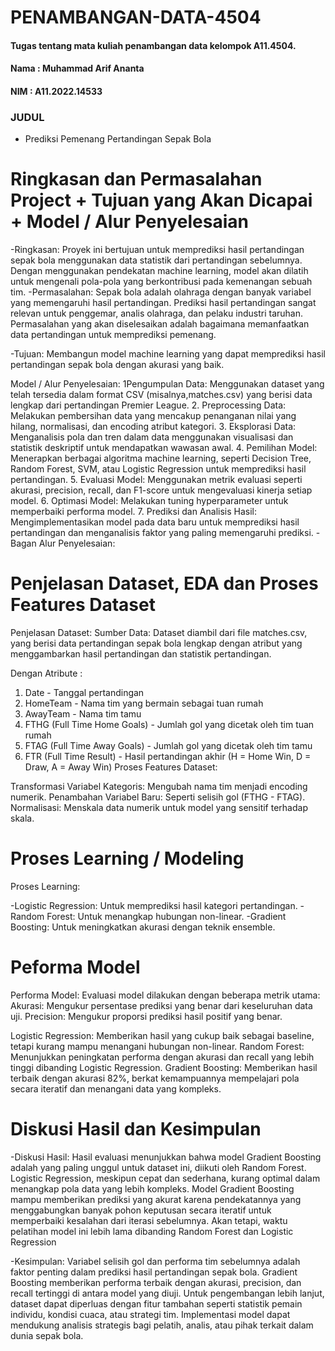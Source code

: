 # PENAMBANGAN-DATA-4504
#### Tugas tentang mata kuliah penambangan data kelompok A11.4504.
#### Nama : Muhammad Arif Ananta
#### NIM : A11.2022.14533
### JUDUL
- Prediksi Pemenang Pertandingan Sepak Bola
# Ringkasan dan Permasalahan Project + Tujuan yang Akan Dicapai + Model / Alur Penyelesaian
-Ringkasan:
Proyek ini bertujuan untuk memprediksi hasil pertandingan sepak bola menggunakan data statistik dari pertandingan sebelumnya. Dengan menggunakan pendekatan machine learning, model akan dilatih untuk mengenali pola-pola yang berkontribusi pada kemenangan sebuah tim.
-Permasalahan:
Sepak bola adalah olahraga dengan banyak variabel yang memengaruhi hasil pertandingan. Prediksi hasil pertandingan sangat relevan untuk penggemar, analis olahraga, dan pelaku industri taruhan. Permasalahan yang akan diselesaikan adalah bagaimana memanfaatkan data pertandingan untuk memprediksi pemenang.

-Tujuan:
Membangun model machine learning yang dapat memprediksi hasil pertandingan sepak bola dengan akurasi yang baik.

Model / Alur Penyelesaian:
1Pengumpulan Data: Menggunakan dataset yang telah tersedia dalam format CSV (misalnya,matches.csv) yang berisi data lengkap dari pertandingan Premier League.
2. Preprocessing Data: Melakukan pembersihan data yang mencakup penanganan nilai yang hilang, normalisasi, dan encoding atribut kategori.
3. Eksplorasi Data: Menganalisis pola dan tren dalam data menggunakan visualisasi dan statistik deskriptif untuk mendapatkan wawasan awal.
4. Pemilihan Model: Menerapkan berbagai algoritma machine learning, seperti Decision Tree, Random Forest, SVM, atau Logistic Regression untuk memprediksi hasil pertandingan.
5. Evaluasi Model: Menggunakan metrik evaluasi seperti akurasi, precision, recall, dan F1-score untuk mengevaluasi kinerja setiap model.
6. Optimasi Model: Melakukan tuning hyperparameter untuk memperbaiki performa model.
7. Prediksi dan Analisis Hasil: Mengimplementasikan model pada data baru untuk
memprediksi hasil pertandingan dan menganalisis faktor yang paling memengaruhi prediksi.
-Bagan Alur Penyelesaian:
# Penjelasan Dataset, EDA dan Proses Features Dataset
Penjelasan Dataset:
Sumber Data: Dataset diambil dari file matches.csv, yang berisi data pertandingan sepak bola
lengkap dengan atribut yang menggambarkan hasil pertandingan dan statistik pertandingan.

Dengan Atribute : 
1. Date - Tanggal pertandingan
2. HomeTeam - Nama tim yang bermain sebagai tuan rumah
3. AwayTeam - Nama tim tamu
4. FTHG (Full Time Home Goals) - Jumlah gol yang dicetak oleh tim tuan rumah
5. FTAG (Full Time Away Goals) - Jumlah gol yang dicetak oleh tim tamu
6. FTR (Full Time Result) - Hasil pertandingan akhir (H = Home Win, D = Draw, A = Away Win)
Proses Features Dataset:

Transformasi Variabel Kategoris: Mengubah nama tim menjadi encoding numerik.
Penambahan Variabel Baru: Seperti selisih gol (FTHG - FTAG).
Normalisasi: Menskala data numerik untuk model yang sensitif terhadap skala.
# Proses Learning / Modeling
Proses Learning:

-Logistic Regression: Untuk memprediksi hasil kategori pertandingan.
-Random Forest: Untuk menangkap hubungan non-linear.
-Gradient Boosting: Untuk meningkatkan akurasi dengan teknik ensemble.
# Peforma Model
Performa Model:
Evaluasi model dilakukan dengan beberapa metrik utama:
Akurasi: Mengukur persentase prediksi yang benar dari keseluruhan data uji.
Precision: Mengukur proporsi prediksi hasil positif yang benar.

Logistic Regression: Memberikan hasil yang cukup baik sebagai baseline, tetapi kurang mampu menangani hubungan non-linear.
Random Forest: Menunjukkan peningkatan performa dengan akurasi dan recall yang lebih tinggi dibanding Logistic Regression.
Gradient Boosting: Memberikan hasil terbaik dengan akurasi 82%, berkat kemampuannya mempelajari pola secara iteratif dan menangani data yang kompleks.
# Diskusi Hasil dan Kesimpulan
-Diskusi Hasil:
Hasil evaluasi menunjukkan bahwa model Gradient Boosting adalah yang paling unggul untuk dataset ini, diikuti oleh Random Forest. Logistic Regression, meskipun cepat dan sederhana, kurang optimal dalam menangkap pola data yang lebih kompleks.
Model Gradient Boosting mampu memberikan prediksi yang akurat karena pendekatannya yang menggabungkan banyak pohon keputusan secara iteratif untuk memperbaiki kesalahan dari iterasi sebelumnya. Akan tetapi, waktu pelatihan model ini lebih lama dibanding Random Forest dan Logistic Regression

-Kesimpulan:
Variabel selisih gol dan performa tim sebelumnya adalah faktor penting dalam prediksi hasil pertandingan sepak bola.
Gradient Boosting memberikan performa terbaik dengan akurasi, precision, dan recall tertinggi di antara model yang diuji.
Untuk pengembangan lebih lanjut, dataset dapat diperluas dengan fitur tambahan seperti statistik pemain individu, kondisi cuaca, atau strategi tim.
Implementasi model dapat mendukung analisis strategis bagi pelatih, analis, atau pihak terkait dalam dunia sepak bola.
